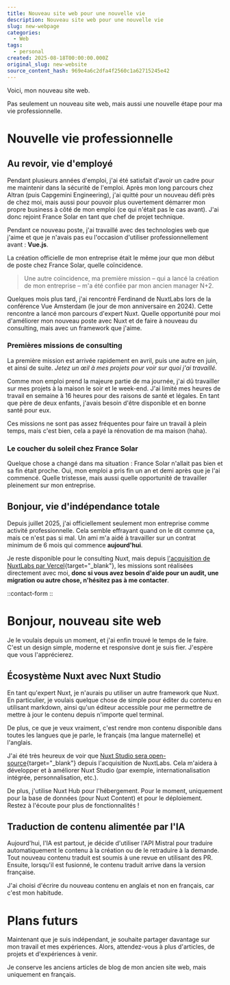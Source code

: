 ```yaml
---
title: Nouveau site web pour une nouvelle vie
description: Nouveau site web pour une nouvelle vie
slug: new-webpage
categories:
  - Web
tags:
  - personal
created: 2025-08-18T00:00:00.000Z
original_slug: new-website
source_content_hash: 969e4a6c2dfa4f2560c1a62715245e42
---
```


Voici, mon nouveau site web.

Pas seulement un nouveau site web, mais aussi une nouvelle étape pour ma vie professionnelle.

# Nouvelle vie professionnelle

## Au revoir, vie d'employé

Pendant plusieurs années d'emploi, j'ai été satisfait d'avoir un cadre pour me maintenir dans la sécurité de l'emploi. Après mon long parcours chez Altran (puis Capgemini Engineering), j'ai quitté pour un nouveau défi près de chez moi, mais aussi pour pouvoir plus ouvertement démarrer mon propre business à côté de mon emploi (ce qui n'était pas le cas avant). J'ai donc rejoint France Solar en tant que chef de projet technique.

Pendant ce nouveau poste, j'ai travaillé avec des technologies web que j'aime et que je n'avais pas eu l'occasion d'utiliser professionnellement avant : **Vue.js**.

La création officielle de mon entreprise était le même jour que mon début de poste chez France Solar, quelle coïncidence.

> Une autre coïncidence, ma première mission – qui a lancé la création de mon entreprise – m'a été confiée par mon ancien manager N+2.

Quelques mois plus tard, j'ai rencontré Ferdinand de NuxtLabs lors de la conférence Vue Amsterdam (le jour de mon anniversaire en 2024). Cette rencontre a lancé mon parcours d'expert Nuxt. Quelle opportunité pour moi d'améliorer mon nouveau poste avec Nuxt et de faire à nouveau du consulting, mais avec un framework que j'aime.

### Premières missions de consulting

La première mission est arrivée rapidement en avril, puis une autre en juin, et ainsi de suite. *Jetez un œil à mes projets pour voir sur quoi j'ai travaillé.*

Comme mon emploi prend la majeure partie de ma journée, j'ai dû travailler sur mes projets à la maison le soir et le week-end. J'ai limité mes heures de travail en semaine à 16 heures pour des raisons de santé et légales. En tant que père de deux enfants, j'avais besoin d'être disponible et en bonne santé pour eux.

Ces missions ne sont pas assez fréquentes pour faire un travail à plein temps, mais c'est bien, cela a payé la rénovation de ma maison (haha).

### Le coucher du soleil chez France Solar

Quelque chose a changé dans ma situation : France Solar n'allait pas bien et sa fin était proche. Oui, mon emploi a pris fin un an et demi après que je l'ai commencé. Quelle tristesse, mais aussi quelle opportunité de travailler pleinement sur mon entreprise.

## Bonjour, vie d'indépendance totale

Depuis juillet 2025, j'ai officiellement seulement mon entreprise comme activité professionnelle. Cela semble effrayant quand on le dit comme ça, mais ce n'est pas si mal. Un ami m'a aidé à travailler sur un contrat minimum de 6 mois qui commence **aujourd'hui**.

Je reste disponible pour le consulting Nuxt, mais depuis [l'acquisition de NuxtLabs par Vercel](https://vercel.com/blog/nuxtlabs-joins-vercel){target="_blank"}, les missions sont réalisées directement avec moi, **donc si vous avez besoin d'aide pour un audit, une migration ou autre chose, n'hésitez pas à me contacter**.

::contact-form
::

# Bonjour, nouveau site web

Je le voulais depuis un moment, et j'ai enfin trouvé le temps de le faire. C'est un design simple, moderne et responsive dont je suis fier. J'espère que vous l'apprécierez.

## Écosystème Nuxt avec Nuxt Studio

En tant qu'expert Nuxt, je n'aurais pu utiliser un autre framework que Nuxt. En particulier, je voulais quelque chose de simple pour éditer du contenu en utilisant markdown, ainsi qu'un éditeur accessible pour me permettre de mettre à jour le contenu depuis n'importe quel terminal.

De plus, ce que je veux vraiment, c'est rendre mon contenu disponible dans toutes les langues que je parle, le français (ma langue maternelle) et l'anglais.

J'ai été très heureux de voir que [Nuxt Studio sera open-source](https://nuxtlabs.com){target="_blank"} depuis l'acquisition de NuxtLabs. Cela m'aidera à développer et à améliorer Nuxt Studio (par exemple, internationalisation intégrée, personnalisation, etc.).

De plus, j'utilise Nuxt Hub pour l'hébergement. Pour le moment, uniquement pour la base de données (pour Nuxt Content) et pour le déploiement. Restez à l'écoute pour plus de fonctionnalités !

## Traduction de contenu alimentée par l'IA

Aujourd'hui, l'IA est partout, je décide d'utiliser l'API Mistral pour traduire automatiquement le contenu à la création ou de le retraduire à la demande. Tout nouveau contenu traduit est soumis à une revue en utilisant des PR. Ensuite, lorsqu'il est fusionné, le contenu traduit arrive dans la version française.

J'ai choisi d'écrire du nouveau contenu en anglais et non en français, car c'est mon habitude.

# Plans futurs

Maintenant que je suis indépendant, je souhaite partager davantage sur mon travail et mes expériences. Alors, attendez-vous à plus d'articles, de projets et d'expériences à venir.

Je conserve les anciens articles de blog de mon ancien site web, mais uniquement en français.
